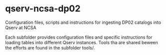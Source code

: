 # qserv-ncsa-dp02
Configuration files, scripts and instructions for ingesting DP02 catalogs into Qserv at NCSA

Each subfolder provides configuration files and specific instructions for loading
tables into different Qserv instances. Tools tha are shared beween the efforts
are found in the subfolder tools/.
